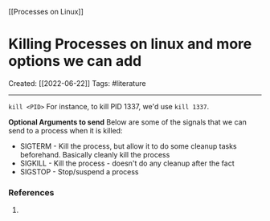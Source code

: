 [[Processes on Linux]]

# Killing Processes on linux and more options we can add
Created:  [[2022-06-22]]
Tags: #literature  

---
`kill <PID>`
For instance, to kill PID 1337, we'd use `kill 1337`. 


**Optional Arguments to send**
Below are some of the signals that we can send to a process when it is killed:
-   SIGTERM - Kill the process, but allow it to do some cleanup tasks beforehand. Basically cleanly kill the process
-   SIGKILL - Kill the process - doesn't do any cleanup after the fact
-   SIGSTOP - Stop/suspend a process













### References
1. 